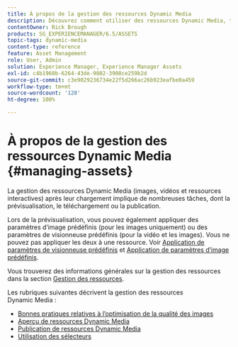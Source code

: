 ```yaml
---
title: À propos de la gestion des ressources Dynamic Media
description: Découvrez comment utiliser des ressources Dynamic Media, telles que des vidéos et des images, après leur chargement. Vous pouvez prévisualiser, télécharger ou publier des ressources.
contentOwner: Rick Brough
products: SG_EXPERIENCEMANAGER/6.5/ASSETS
topic-tags: dynamic-media
content-type: reference
feature: Asset Management
role: User, Admin
solution: Experience Manager, Experience Manager Assets
exl-id: c4b1960b-6264-43de-9802-3908ce259b2d
source-git-commit: c3e9029236734e22f5d266ac26b923eafbe0a459
workflow-type: tm+mt
source-wordcount: '128'
ht-degree: 100%

---
```


# À propos de la gestion des ressources Dynamic Media {#managing-assets}

La gestion des ressources Dynamic Media (images, vidéos et ressources interactives) après leur chargement implique de nombreuses tâches, dont la prévisualisation, le téléchargement ou la publication.

Lors de la prévisualisation, vous pouvez également appliquer des paramètres d’image prédéfinis (pour les images uniquement) ou des paramètres de visionneuse prédéfinis (pour la vidéo et les images). Vous ne pouvez pas appliquer les deux à une ressource. Voir [Application de paramètres de visionneuse prédéfinis](/help/assets/viewer-presets.md) et [Application de paramètres d’image prédéfinis](/help/assets/image-sets.md).

Vous trouverez des informations générales sur la gestion des ressources dans la section [Gestion des ressources](/help/assets/manage-assets.md).

Les rubriques suivantes décrivent la gestion des ressources Dynamic Media :

* [Bonnes pratiques relatives à l’optimisation de la qualité des images](/help/assets/best-practices-for-optimizing-the-quality-of-your-images.md)
* [Aperçu de ressources Dynamic Media](/help/assets/previewing-assets.md)
* [Publication de ressources Dynamic Media](/help/assets/publishing-dynamicmedia-assets.md)
* [Utilisation des sélecteurs](/help/assets/working-with-selectors.md)
